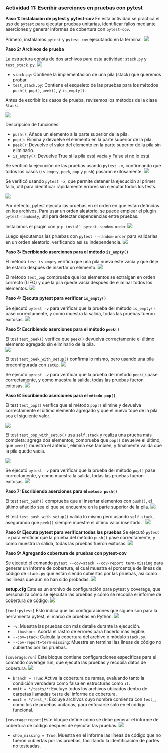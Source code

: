 ### Actividad 11: Escribir aserciones en pruebas con pytest

**Paso 1: Instalación de pytest y pytest-cov**
En esta actividad se practica el uso de `pytest` para ejecutar pruebas unitarias, identificar fallos mediante aserciones y generar informes de cobertura con `pytest-cov`.

Primero, instalamos `pytest` y `pytest-cov` ejecutando en la terminal:
![](img-11/Pasted_image_20250506105302.png)


**Paso 2: Archivos de prueba**

La estructura consta de dos archivos para esta actividad: `stack.py` y `test_stack.py`.
![](img-11/Pasted_image_20250506112503.png)

- `stack.py`: Contiene la implementación de una pila (stack) que queremos probar.
- `test_stack.py`: Contiene el esqueleto de las pruebas para los métodos `push()`, `pop()`, `peek()`, y `is_empty()`.

Antes de escribir los casos de prueba, revisemos los métodos de la clase `Stack`:

![](img-11/Pasted_image_20250506112626.png)

Descripción de funciones:

- `push()`: Añade un elemento a la parte superior de la pila.
- `pop()`: Elimina y devuelve el elemento en la parte superior de la pila.
- `peek()`: Devuelve el valor del elemento en la parte superior de la pila sin eliminarlo.
- `is_empty()`: Devuelve True si la pila está vacía y False si no lo está.



Se verificó la ejecución de las pruebas usando `pytest -v`, confirmando que todos los casos (`is_empty`, `peek`, `pop` y `push`) pasaron exitosamente.
![](img-11/Pasted_image_20250506113322.png)

Se verificó usando `pytest -x`, que permite detener la ejecución al primer fallo, útil para identificar rápidamente errores sin ejecutar todos los tests.

![](img-11/Pasted_image_20250506113343.png)


Por defecto, pytest ejecuta las pruebas en el orden en que están definidas en los archivos. Para usar un orden aleatorio, se puede emplear el plugin `pytest-randomly`, útil para detectar dependencias entre pruebas.

Instalamos el plugin con `pip install pytest-random-order`
![](img-11/Pasted_image_20250506113503.png)

Luego ejecutamos las pruebas con `pytest --random-order` para validarlas en un orden aleatorio, verificando así su independencia.
![](img-11/Pasted_image_20250506113525.png)


**Paso 3: Escribiendo aserciones para el método `is_empty()`**

El método `test_is_empty` verifica que una pila nueva esté vacía y que deje de estarlo después de insertar un elemento.
![](img-11/Pasted_image_20250506114537.png)


El método `test_pop` comprueba que los elementos se extraigan en orden correcto (LIFO) y que la pila quede vacía después de eliminar todos los elementos.
![](img-11/Pasted_image_20250506114554.png)


**Paso 4: Ejecuta pytest para verificar `is_empty()`**

Se ejecutó `pytest -v` para verificar que la prueba del método `is_empty()` pase correctamente, y como muestra la salida, todas las pruebas fueron exitosas.
![](img-11/Pasted_image_20250506114644.png)


**Paso 5: Escribiendo aserciones para el método `peek()`**

El test `test_peek()` verifica que `peek()` devuelva correctamente el último elemento agregado sin eliminarlo de la pila.  
![](img-11/Pasted_image_20250506114837.png)

El test `test_peek_with_setup()` confirma lo mismo, pero usando una pila preconfigurada con `setUp`.
![](img-11/Pasted_image_20250506120651.png)


Se ejecutó `pytest -v` para verificar que la prueba del método `peek()` pase correctamente, y como muestra la salida, todas las pruebas fueron exitosas.
![](img-11/Pasted_image_20250506120606.png)


**Paso 6: Escribiendo aserciones para el `método pop()`**

El test `test_pop()` verifica que el método `pop()` elimine y devuelva correctamente el último elemento agregado y que el nuevo tope de la pila sea el siguiente valor.

![](img-11/Pasted_image_20250506121305.png)


El test `test_pop_with_setup()` usa `self.stack` y realiza una prueba más completa: agrega dos elementos, comprueba que `pop()` devuelve el último, que `peek()` muestra el anterior, elimina ese también, y finalmente valida que la pila quede vacía.

![](img-11/Pasted_image_20250506121315.png)


Se ejecutó `pytest -v` para verificar que la prueba del método `pop()` pase correctamente, y como muestra la salida, todas las pruebas fueron exitosas.
![](img-11/Pasted_image_20250506122224.png)


**Paso 7: Escribiendo aserciones para el `método push()`**

El test `test_push()` comprueba que al insertar elementos con `push()`, el último añadido sea el que se encuentre en la parte superior de la pila. 
![](img-11/Pasted_image_20250506122135.png)

El test `test_push_with_setup()` valida lo mismo pero usando `self.stack`, asegurando que `peek()` siempre muestre el último valor insertado.
`
![](img-11/Pasted_image_20250506122035.png)


**Paso 8: Ejecuta pytest para verificar todas las pruebas**
Se ejecutó `pytest -v` para verificar que la prueba del método `push()` pase correctamente, y como muestra la salida, todas las pruebas fueron exitosas.
![](img-11/Pasted_image_20250506122154.png)


**Paso 9: Agregando cobertura de pruebas con pytest-cov**

Se ejecutó el comando `pytest --cov=stack --cov-report term-missing` para generar un informe de cobertura, el cual muestra el porcentaje de líneas de código de `stack.py` que están siendo cubiertas por las pruebas, así como las líneas que aún no han sido probadas.
![](img-11/Pasted_image_20250506122531.png)


**setup.cfg**
Este es un archivo de configuración para pytest y coverage, que personaliza cómo se ejecutan las pruebas y cómo se recopila el informe de cobertura de código. 
![](img-11/Pasted_image_20250506123444.png)


`[tool:pytest]` Esto indica que las configuraciones que siguen son para la herramienta pytest, el marco de pruebas en Python.
![](img-11/Pasted_image_20250506123244.png)


- `-v`: Muestra las pruebas con más detalle durante la ejecución.
- `--tb=short`: Acorta el rastro de errores para hacerlo más legible.
- `--cov=stack`: Calcula la cobertura del archivo o módulo `stack.py`.
- `--cov-report=term-missing`: Muestra en terminal las líneas de código no cubiertas por las pruebas.

`[coverage:run]` Este bloque contiene configuraciones específicas para el comando coverage run, que ejecuta las pruebas y recopila datos de cobertura.
![](img-11/Pasted%20image%2020250506123302.png)


- `branch = True`: Activa la cobertura de ramas, evaluando tanto la condición verdadera como falsa en estructuras como `if`.
- `omit = */tests/*`: Excluye todos los archivos ubicados dentro de carpetas llamadas `tests` del informe de cobertura.
- `omit = */test_*`: Excluye archivos cuyo nombre comienza con `test_`, como los de pruebas unitarias, para enfocarse solo en el código funcional.

`[coverage:report]`Este bloque define cómo se debe generar el informe de cobertura de código después de ejecutar las pruebas.
![](img-11/Pasted%20image%2020250506123313.png)

 - `show_missing = True`: Muestra en el informe las líneas de código que no fueron cubiertas por las pruebas, facilitando la identificación de partes no testeadas.
